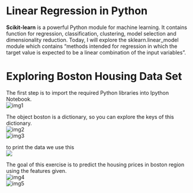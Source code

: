 # Linear Regression in Python
**Scikit-learn** is a powerful Python module for machine learning. It contains function for regression, classification, clustering, model selection and dimensionality reduction. Today, I will explore the sklearn.linear_model module which contains “methods intended for regression in which the target value is expected to be a linear combination of the input variables”.

# Exploring Boston Housing Data Set

The first step is to import the required Python libraries into Ipython Notebook.<br>
![img1](https://bigdata-madesimple.com/wp-content/uploads/2016/04/Explore-1.png)

The object boston is a dictionary, so you can explore the keys of this dictionary.<br>
![img2](https://bigdata-madesimple.com/wp-content/uploads/2016/04/boston-keys.png)<br>
![img3](https://bigdata-madesimple.com/wp-content/uploads/2016/04/boston-data-shape1.png)

to print the data we use this <br>
![](https://bigdata-madesimple.com/wp-content/uploads/2016/04/boston-features.png)

The goal of this exercise is to predict the housing prices in boston region using the features given.<br>
![img4](https://bigdata-madesimple.com/wp-content/uploads/2016/04/boston-description.png)<br>
![img5](https://bigdata-madesimple.com/wp-content/uploads/2016/04/Attribution.png)
